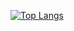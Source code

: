 [![Top Langs](https://github-readme-stats.vercel.app/api/top-langs/?username=almeidaerica)](https://github.com/anuraghazra/github-readme-stats)
